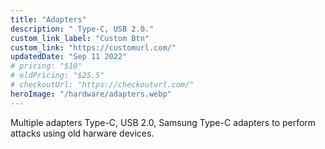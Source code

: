 ```yaml
---
title: "Adapters"
description: " Type-C, USB 2.0."
custom_link_label: "Custom Btn"
custom_link: "https://customurl.com/"
updatedDate: "Sep 11 2022"
# pricing: "$10"
# oldPricing: "$25.5"
# checkoutUrl: "https://checkouturl.com/"
heroImage: "/hardware/adapters.webp"
---
```


Multiple adapters Type-C, USB 2.0, Samsung Type-C adapters to perform attacks using old harware devices. 